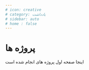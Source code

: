 ```yaml
---
# icon: creative
# category: یادداشت
# sidebar: auto
# home : false
---
```


# پروژه ها

اینجا صفحه اول پروژه های انجام شده است
